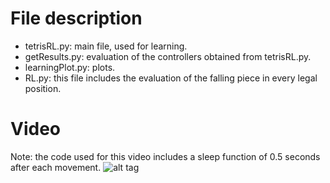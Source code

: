 # File description
- tetrisRL.py: main file, used for learning.
- getResults.py: evaluation of the controllers obtained from tetrisRL.py.
- learningPlot.py: plots.
- RL.py: this file includes the evaluation of the falling piece in every legal position.

# Video
Note: the code used for this video includes a sleep function of 0.5 seconds after each movement.
![alt tag](https://github.com/fedepare/tetrisRL/blob/cross-entro/out.gif)

